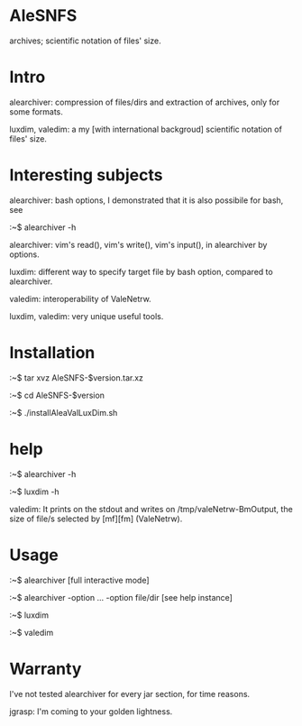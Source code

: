 # AleSNFS
archives; scientific notation  of files' size.

# Intro

alearchiver: compression of files/dirs and extraction of archives, only for
some formats.

luxdim, valedim: a my [with international backgroud] scientific notation 
of files' size.


# Interesting subjects

alearchiver: bash options, I demonstrated that it is also possibile for bash,
see 

:~$ alearchiver -h

alearchiver: vim's read(),  vim's write(),  vim's input(), in  alearchiver by 
options.

luxdim: different way  to specify  target file  by bash option,  compared  to
alearchiver.

valedim: interoperability of ValeNetrw.

luxdim, valedim: very unique useful tools.


# Installation

:~$ tar xvz AleSNFS-\$version.tar.xz

:~$ cd AleSNFS-\$version

:~$ ./installAleaValLuxDim.sh


# help

:~$ alearchiver -h

:~$ luxdim -h

valedim: It prints on the stdout  and  writes on /tmp/valeNetrw-BmOutput, the 
size of file/s selected by [mf][fm] (ValeNetrw).


# Usage

:~$ alearchiver [full interactive mode]

:~$ alearchiver -option ... -option file/dir [see help instance] 

:~$ luxdim

:~$ valedim


# Warranty

I've not tested alearchiver for every jar section, for time reasons.

jgrasp: I'm coming to your golden lightness.
